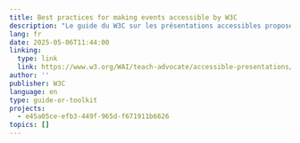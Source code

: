 ```yaml
---
title: Best practices for making events accessible by W3C
description: "Le guide du W3C sur les présentations accessibles propose des conseils pour rendre les événements accessibles aux personnes handicapées. Les principaux conseils sont les suivants : utiliser des lieux et des plateformes accessibles, fournir des documents dans des formats accessibles, décrire les éléments visuels à haute voix, parler clairement et prévoir des besoins divers. Ces pratiques améliorent l'expérience de chacun."
lang: fr
date: 2025-05-06T11:44:00
linking:
  type: link
  link: https://www.w3.org/WAI/teach-advocate/accessible-presentations/
author: ''
publisher: W3C
language: en
type: guide-or-toolkit
projects:
  - e45a05ce-efb3-449f-965d-f671911b6626
topics: []
---
```


